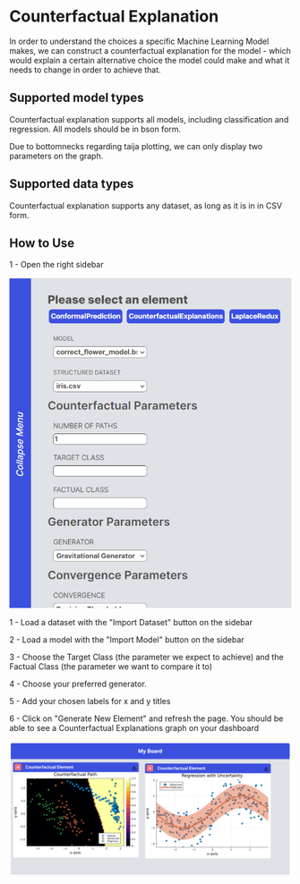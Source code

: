 # Counterfactual Explanation

In order to understand the choices a specific Machine Learning Model makes, we can construct a counterfactual explanation for the model - which would explain a certain alternative choice the model could make and what it needs to change in order to achieve that.


## Supported model types

Counterfactual explanation supports all models, including classification and regression. All models should be in bson form.

Due to bottomnecks regarding taija plotting, we can only display two parameters on the graph.

## Supported data types

Counterfactual explanation supports any dataset, as long as it is in in CSV form.


## How to Use 

1 - Open the right sidebar

![](../images/counterfactual.png)

1 - Load a dataset with the "Import Dataset" button on the sidebar 

2 - Load a model with the "Import Model" button on the sidebar 

3 - Choose the Target Class (the parameter we expect to achieve) and the Factual Class (the parameter we want to compare it to)

4 - Choose your preferred generator.

5 - Add your chosen labels for x and y titles 

6 - Click on "Generate New Element" and refresh the page. You should be able to see a Counterfactual Explanations graph on your dashboard


![](../images/counterfactual_ready.png)